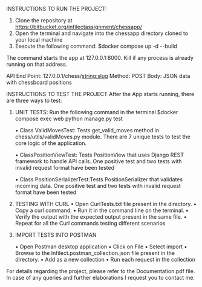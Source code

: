 INSTRUCTIONS TO RUN THE PROJECT:

1) Clone the repository at https://bitbucket.org/infilectassignment/chessapp/
2) Open the terminal and navigate into the chessapp directory cloned to your local machine
3) Execute the following command:
	$docker compose up -d --build

The command starts the app at 127.0.0.1:8000. Kill if any process is already running on that address.


API End Point: 127.0.0.1/chess/<string:slug>
Method: POST
Body: JSON data with chessboard positions



INSTRUCTIONS TO TEST THE PROJECT
After the App starts running, there are three ways to test:

1) UNIT TESTS: Run the following command in the terminal
		$docker compose exec web python manage.py test

    • Class ValidMovesTest: Tests get_valid_moves method in chess/utils/validMoves.py module. There are 7 unique tests to test the core logic of the application. 

    • ClassPositionViewTest: Tests PositionView that uses Django REST framework to handle API calls. One positive test and two tests with invalid request format have been tested 

    • Class PositionSerializerTest:Tests PositionSerializer that validates incoming data. One positive test and two tests with invalid request format have been tested




2) TESTING WITH CURL
    • Open CurlTests.txt file present in the directory.
    • Copy a curl command.
    • Run it in the command line on the terminal.
    • Verify the output with the expected output present in the same file.
    • Repeat for all the Curl commands testing different scenarios


3) IMPORT TESTS INTO POSTMAN

    • Open Postman desktop application
    • Click on File
    • Select import
    • Browse to the Infilect.postman_collection.json file present in the directory.
    • Add as a new collection
    • Run each request in the collection



For details regarding the project, please refer to the Documentation.pdf file.
In case of any queries and further elaborations I request you to contact me.